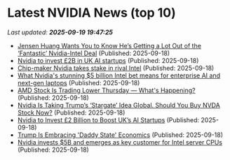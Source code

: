 # Latest NVIDIA News (top 10)
_Last updated: **2025-09-19 19:47:25**_

- [Jensen Huang Wants You to Know He’s Getting a Lot Out of the ‘Fantastic’ Nvidia-Intel Deal](https://www.wired.com/story/nvidia-intel-announce-collaboration-chips/) (Published: 2025-09-18)
- [Nvidia to invest £2B in UK AI startups](https://biztoc.com/x/ad875544d8f35763) (Published: 2025-09-18)
- [Chip-maker Nvidia takes stake in rival Intel](https://www.digitaljournal.com/world/chip-maker-nvidia-takes-stake-in-rival-intel/article) (Published: 2025-09-18)
- [What Nvidia's stunning $5 billion Intel bet means for enterprise AI and next-gen laptops](https://www.zdnet.com/article/what-nvidias-stunning-5-billion-intel-bet-means-for-enterprise-ai-and-next-gen-laptops/) (Published: 2025-09-18)
- [AMD Stock Is Trading Lower Thursday — What's Happening?](https://biztoc.com/x/dc7a9a8d1222d271) (Published: 2025-09-18)
- [Nvidia Is Taking Trump’s ‘Stargate’ Idea Global. Should You Buy NVDA Stock Now?](https://biztoc.com/x/d49beb734dc187ff) (Published: 2025-09-18)
- [Nvidia to Invest £2 Billion to Boost UK’s AI Startups](https://financialpost.com/pmn/business-pmn/nvidia-to-invest-2-billion-to-boost-uks-ai-startups) (Published: 2025-09-18)
- [Trump Is Embracing 'Daddy State' Economics](https://reason.com/2025/09/18/trump-is-embracing-daddy-state-economics/) (Published: 2025-09-18)
- [Nvidia invests $5B and emerges as key customer for Intel server CPUs](https://cryptobriefing.com/nvidia-intel-server-cpu-partnership/) (Published: 2025-09-18)
